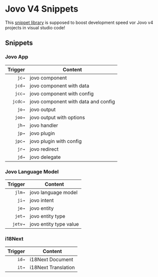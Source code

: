# Jovo V4 Snippets

This [snippet library](https://marketplace.visualstudio.com/items?itemName=jsadlowski.jovo-snippets) is supposed to boost development speed vor Jovo v4 projects in visual studio code!

## Snippets
### Jovo App
|  Trigger | Content                               |
| -------: | --------------------------------------|
| `jc→`    | jovo component                        |
| `jcd→`   | jovo component with data              |
| `jcc→`   | jovo component with config            |
| `jcdc→`  | jovo component with data and config   |
| `jo→`    | jovo output                           |
| `joo→`   | jovo output with options              |
| `jh→`    | jovo handler                          |
| `jp→`    | jovo plugin                           |
| `jpc→`   | jovo plugin with config               |
| `jr→`    | jovo redirect                         |
| `jd→`    | jovo delegate                         |

### Jovo Language Model
|  Trigger | Content                               |
| -------: | --------------------------------------|
| `jlm→`   | jovo language model                   |
| `ji→`    | jovo intent                           |
| `je→`    | jovo entity                           |
| `jet→`   | jovo entity type                      |
| `jetv→`  | jovo entity type value                |

### i18Next
|  Trigger | Content                               |
| -------: | --------------------------------------|
| `id→`    | i18Next Document                      |
| `it→`    | i18Next Translation                   |